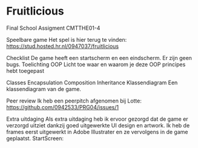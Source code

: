 # Fruitlicious
Final School Assigment CMTTHE01-4

Speelbare game
Het spel is hier terug te vinden:
https://stud.hosted.hr.nl/0947037/fruitlicious

Checklist
 De game heeft een startscherm en een eindscherm.
 Er zijn geen bugs.
Toelichting OOP
Licht toe waar en waarom je deze OOP principes hebt toegepast

Classes
Encapsulation
Composition
Inheritance
Klassendiagram
Een klassendiagram van de game.

Peer review
Ik heb een peerpitch afgenomen bij Lotte: https://github.com/0942533/PRG04/issues/1

Extra uitdaging
Als extra uitdaging heb ik ervoor gezorgd dat de game er verzorgd uitziet dankzij goed uitgewerkte UI design en artwork. Ik heb de frames eerst uitgewerkt in Adobe Illustrater en ze vervolgens in de game geplaatst. 
StartScreen:
